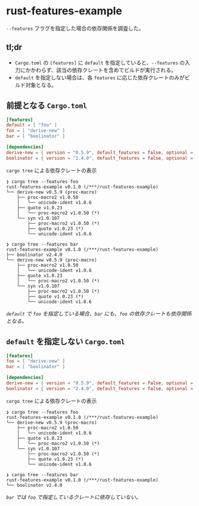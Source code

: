 # rust-features-example

`--features` フラグを指定した場合の依存関係を調査した。

## tl;dr

- `Cargo.toml` の `[features]` に `default` を指定していると、`--features` の入力にかかわらず、該当の依存クレートを含めてビルドが実行される。
- `default` を指定しない場合は、各 `features` に応じた依存クレートのみがビルド対象となる。

## 前提となる `Cargo.toml`

```toml
[features]
default = [ "foo" ]
foo = [ "derive-new" ]
bar = [ "boolinator" ]

[dependencies]
derive-new = { version = "0.5.9", default_features = false, optional = true }
boolinator = { version = "2.4.0", default_features = false, optional = true }
```

`cargo tree` による依存クレートの表示

```
❯ cargo tree --features foo
rust-features-example v0.1.0 (/***/rust-features-example)
└── derive-new v0.5.9 (proc-macro)
    ├── proc-macro2 v1.0.50
    │   └── unicode-ident v1.0.6
    ├── quote v1.0.23
    │   └── proc-macro2 v1.0.50 (*)
    └── syn v1.0.107
        ├── proc-macro2 v1.0.50 (*)
        ├── quote v1.0.23 (*)
        └── unicode-ident v1.0.6
```

```
❯ cargo tree --features bar
rust-features-example v0.1.0 (/***/rust-features-example)
├── boolinator v2.4.0
└── derive-new v0.5.9 (proc-macro)
    ├── proc-macro2 v1.0.50
    │   └── unicode-ident v1.0.6
    ├── quote v1.0.23
    │   └── proc-macro2 v1.0.50 (*)
    └── syn v1.0.107
        ├── proc-macro2 v1.0.50 (*)
        ├── quote v1.0.23 (*)
        └── unicode-ident v1.0.6
```

_`default` で `foo` を指定している場合、`bar` にも、`foo` の依存クレートも依存関係となる。_

## `default` を指定しない `Cargo.toml`

```toml
[features]
foo = [ "derive-new" ]
bar = [ "boolinator" ]

[dependencies]
derive-new = { version = "0.5.9", default_features = false, optional = true }
boolinator = { version = "2.4.0", default_features = false, optional = true }
```

`cargo tree` による依存クレートの表示

```
❯ cargo tree --features foo
rust-features-example v0.1.0 (/***/rust-features-example)
└── derive-new v0.5.9 (proc-macro)
    ├── proc-macro2 v1.0.50
    │   └── unicode-ident v1.0.6
    ├── quote v1.0.23
    │   └── proc-macro2 v1.0.50 (*)
    └── syn v1.0.107
        ├── proc-macro2 v1.0.50 (*)
        ├── quote v1.0.23 (*)
        └── unicode-ident v1.0.6
```

```
❯ cargo tree --features bar
rust-features-example v0.1.0 (/***/rust-features-example)
└── boolinator v2.4.0
```

_`bar` では `foo` で指定しているクレートに依存していない。_
